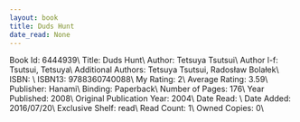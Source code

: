 ```yaml
---
layout: book
title: Duds Hunt
date_read: None
---
```


Book Id: 6444939\ 
Title: Duds Hunt\ 
Author: Tetsuya Tsutsui\ 
Author l-f: Tsutsui, Tetsuya\ 
Additional Authors: Tetsuya Tsutsui, Radosław Bolałek\ 
ISBN: \ 
ISBN13: 9788360740088\ 
My Rating: 2\ 
Average Rating: 3.59\ 
Publisher: Hanami\ 
Binding: Paperback\ 
Number of Pages: 176\ 
Year Published: 2008\ 
Original Publication Year: 2004\ 
Date Read: \ 
Date Added: 2016/07/20\ 
Exclusive Shelf: read\ 
Read Count: 1\ 
Owned Copies: 0\ 

